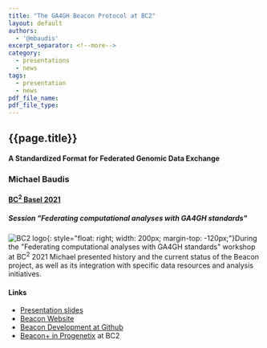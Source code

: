 ```yaml
---
title: "The GA4GH Beacon Protocol at BC2"
layout: default
authors:
  - '@mbaudis'
excerpt_separator: <!--more-->
category:
  - presentations
  - news
tags:
  - presentation
  - news
pdf_file_name:
pdf_file_type:
---
```


## {{page.title}}
#### A Standardized Format for Federated Genomic Data Exchange
### Michael Baudis
#### [BC<sup>2</sup> Basel 2021](https://www.bc2.ch/tutorials-workshops)
##### Session "Federating computational analyses with GA4GH standards"

![BC2 logo](http://info.baudisgroup.org/assets/img/logo_bc2.svg){: style="float: right; width: 200px; margin-top: -120px;"}During the "Federating computational analyses with GA4GH standards" workshop at
BC<sup>2</sup> 2021 Michael presented history and the current status of the Beacon
project, as well as its integration with specific data resources and analysis initiatives.

<!--more-->

#### Links

* [Presentation slides](http://info.baudisgroup.org/pdf/2021-09-13___Michael-Baudis__Beacon__BC2-2021-GA4GH-Session.pdf)
* [Beacon Website](http://beacon-project.io)
* [Beacon Development at Github](https://github.com/ga4gh-beacon)
* [Beacon+ in Progenetix](https://progenetix.org/beaconplus-instances/beaconplus/)
 at BC2

